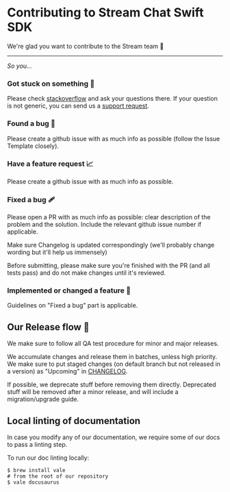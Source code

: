 # Contributing to Stream Chat Swift SDK

We're glad you want to contribute to the Stream team 🎉

---

_So you..._

### Got stuck on something 💭

Please check [stackoverflow](https://stackoverflow.com/questions/tagged/getstream-io) and ask your questions there.
If your question is not generic, you can send us a [support request](https://getstream.io/support).

### Found a bug 🐞

Please create a github issue with as much info as possible (follow the Issue Template closely).

### Have a feature request 📈

Please create a github issue with as much info as possible.

### Fixed a bug 🩹

Please open a PR with as much info as possible: clear description of the problem and the solution.
Include the relevant github issue number if applicable. 

Make sure Changelog is updated correspondingly (we'll probably change wording but it'll help us immensely)

Before submitting, please make sure you're finished with the PR (and all tests pass) and do not make changes until it's reviewed.

### Implemented or changed a feature 🌈

Guidelines on "Fixed a bug" part is applicable.

## Our Release flow 🚀

We make sure to follow all QA test procedure for minor and major releases. 

We accumulate changes and release them in batches, unless high priority.
We make sure to put staged changes (on default branch but not released in a version) as "Upcoming" in [CHANGELOG](https://github.com/GetStream/stream-chat-swift/blob/main/CHANGELOG.md).

If possible, we deprecate stuff before removing them directly. Deprecated stuff will be removed after a minor release, and will include a migration/upgrade guide.

## Local linting of documentation

In case you modify any of our documentation, we require some of our docs to pass a linting step.

To run our doc linting locally:

```shell
$ brew install vale
# from the root of our repository
$ vale docusaurus
```


